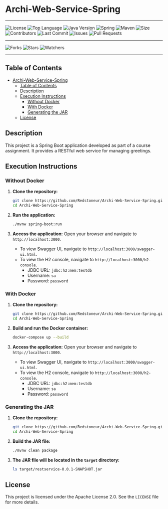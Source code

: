 # Archi-Web-Service-Spring

---

![License](https://img.shields.io/github/license/Redstoneur/Archi-Web-Service-Spring)
![Top Language](https://img.shields.io/github/languages/top/Redstoneur/Archi-Web-Service-Spring)
![Java Version](https://img.shields.io/badge/Java-21-blue)
![Spring](https://img.shields.io/badge/Spring-Framework-brightgreen)
![Maven](https://img.shields.io/badge/Maven-3.8.6-blue)
![Size](https://img.shields.io/github/repo-size/Redstoneur/Archi-Web-Service-Spring)
![Contributors](https://img.shields.io/github/contributors/Redstoneur/Archi-Web-Service-Spring)
![Last Commit](https://img.shields.io/github/last-commit/Redstoneur/Archi-Web-Service-Spring)
![Issues](https://img.shields.io/github/issues/Redstoneur/Archi-Web-Service-Spring)
![Pull Requests](https://img.shields.io/github/issues-pr/Redstoneur/Archi-Web-Service-Spring)

---

![Forks](https://img.shields.io/github/forks/Redstoneur/Archi-Web-Service-Spring)
![Stars](https://img.shields.io/github/stars/Redstoneur/Archi-Web-Service-Spring)
![Watchers](https://img.shields.io/github/watchers/Redstoneur/Archi-Web-Service-Spring)

[//]: # (---)

[//]: # ()

[//]: # (![Latest Release]&#40;https://img.shields.io/github/v/release/Redstoneur/Archi-Web-Service-Spring&#41;)

[//]: # (![Release Date]&#40;https://img.shields.io/github/release-date/Redstoneur/Archi-Web-Service-Spring&#41;)

[//]: # (![Build Status]&#40;https://img.shields.io/github/actions/workflow/status/Redstoneur/Archi-Web-Service-Spring/pylint.yml&#41;)

---

## Table of Contents

<!-- TOC -->
* [Archi-Web-Service-Spring](#archi-web-service-spring)
  * [Table of Contents](#table-of-contents)
  * [Description](#description)
  * [Execution Instructions](#execution-instructions)
    * [Without Docker](#without-docker)
    * [With Docker](#with-docker)
    * [Generating the JAR](#generating-the-jar)
  * [License](#license)
<!-- TOC -->

## Description

This project is a Spring Boot application developed as part of a course assignment. It provides a RESTful web service
for managing greetings.

## Execution Instructions

### Without Docker

1. **Clone the repository:**
   ```sh
   git clone https://github.com/Redstoneur/Archi-Web-Service-Spring.git
   cd Archi-Web-Service-Spring
   ```

2. **Run the application:**
   ```sh
   ./mvnw spring-boot:run
   ```

3. **Access the application:**
   Open your browser and navigate to `http://localhost:3000`.
    - To view Swagger UI, navigate to `http://localhost:3000/swagger-ui.html`.
    - To view the H2 console, navigate to `http://localhost:3000/h2-console`.
        - JDBC URL: `jdbc:h2:mem:testdb`
        - Username: `sa`
        - Password: `password`

### With Docker

1. **Clone the repository:**
   ```sh
   git clone https://github.com/Redstoneur/Archi-Web-Service-Spring.git
   cd Archi-Web-Service-Spring
   ```

2. **Build and run the Docker container:**
   ```sh
   docker-compose up --build
   ```

3. **Access the application:**
   Open your browser and navigate to `http://localhost:3000`.
    - To view Swagger UI, navigate to `http://localhost:3000/swagger-ui.html`.
    - To view the H2 console, navigate to `http://localhost:3000/h2-console`.
        - JDBC URL: `jdbc:h2:mem:testdb`
        - Username: `sa`
        - Password: `password`

### Generating the JAR

1. **Clone the repository:**
   ```sh
   git clone https://github.com/Redstoneur/Archi-Web-Service-Spring.git
   cd Archi-Web-Service-Spring
   ```

2. **Build the JAR file:**
   ```sh
   ./mvnw clean package
   ```

3. **The JAR file will be located in the `target` directory:**
   ```sh
   ls target/restservice-0.0.1-SNAPSHOT.jar
   ```

## License

This project is licensed under the Apache License 2.0. See the `LICENSE` file for more details.
